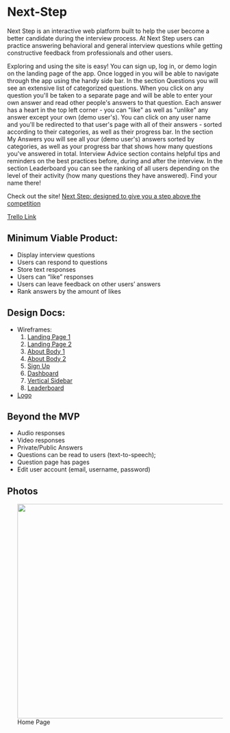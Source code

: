 # Next-Step

Next Step is an interactive web platform built to help the user become a better candidate during the interview process. At Next Step users can practice answering behavioral and general interview questions while getting constructive feedback from professionals and other users. 

Exploring and using the site is easy! You can sign up, log in, or demo login on the landing page of the app. Once logged in you will be able to navigate through the app using the handy side bar. 
In the section Questions you will see an extensive list of categorized questions. When you click on any question you'll be taken to a separate page and will be able to enter your own answer and read other people's answers to that question. Each answer has a heart in the top left corner - you can "like" as well as "unlike" any answer except your own (demo user's). 
You can click on any user name and you'll be redirected to that user's page with all of their answers - sorted according to their categories, as well as their progress bar.
In the section My Answers you will see all your (demo user's) answers sorted by categories, as well as your progress bar that shows how many questions you've answered in total.
Interview Advice section contains helpful tips and reminders on the best practices before, during and after the interview.
In the section Leaderboard you can see the ranking of all users depending on the level of their activity (how many questions they have answered). Find your name there!

Check out the site! [Next Step: designed to give you a step above the competition](https://morning-hollows-24499.herokuapp.com)


[Trello Link](https://trello.com/b/HhKQOq6N/51-capstone-group-7)

<section>
  <h2>
    Minimum Viable Product:
  </h2>
  <ul>
    <li> Display interview questions </li>
    <li> Users can respond to questions </li>
    <li> Store text responses </li>
    <li> Users can “like” responses </li>
    <li> Users can leave feedback on other users’ answers </li>
    <li> Rank answers by the amount of likes </li>
  </ul>
</section>

<section>
  <h2>
    Design Docs:
  </h2>
  <ul>
    <li>
      Wireframes: <br/>
      <ol>
        <li><a href='https://drive.google.com/open?id=1RqS7IVDZCWxnBut68IQOm9Kg2DgeIkHI'> Landing Page 1</a></li>
        <li><a href='https://drive.google.com/open?id=1BSRngrcY2ly1-ltLFlxVdkjUAQq7sLYz'> Landing Page 2</a></li>      
        <li><a href='https://drive.google.com/open?id=1P3M5FFofWief-3CIW4DHJetjMV2lSlhI'> About Body 1</a></li>
        <li><a href='https://drive.google.com/open?id=1M1PaVlp2PsFVfGd7rAzSawn6OUPaYimq'> About Body 2</a></li>
        <li><a href='https://drive.google.com/open?id=15IdhE0lLELpJU8tBc3Ke9r5OfLWogeOD'> Sign Up </a></li>
        <li><a href='https://drive.google.com/open?id=1f8D6hocuhWEf0lM_ZHmnCRnNP1S_auCk'> Dashboard </a></li>
        <li><a href='https://drive.google.com/open?id=1rTZHlG_4_Xsl-txFYRyB3qIM06MqJPSY'> Vertical Sidebar </a></li>
        <li><a href='https://drive.google.com/open?id=1e74Bjo-yDa6TTiSe7R-de6jpvMJ09EWo'> Leaderboard </a></li>
      </ol>
    </li>
    <li>
      <a href='https://drive.google.com/open?id=13U1OO5m9BNeiOOWW9FMqtEtz-6y-fXsg'>Logo</a>
    </li>
  </ul>
</section>

<section>
  <h2>
    Beyond the MVP
  </h2>
  <ul>
    <li>Audio responses</li>
    <li>Video responses</li>
    <li>Private/Public Answers</li>
    <li>Questions can be read to users (text-to-speech);</li>
    <li>Question page has pages</li>
    <li>Edit user account (email, username, password)</li>
    
  </ul>  
</section>

<section>
  <h2>
  Photos
  </h2>
  <ul>
    <img src='https://github.com/ajinsoopark/Next-Step/blob/master/photo/1.%20Home%20Page.png' width = "500" >Home Page</a>

    
  </ul>  
</section>
